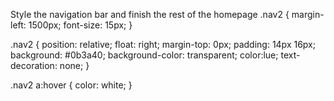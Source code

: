 Style the navigation bar and finish the rest of the homepage
.nav2 {
margin-left: 1500px;
font-size: 15px;
}

.nav2 {
position: relative;
float: right;
margin-top: 0px;
padding: 14px 16px;
background: #0b3a40;
background-color: transparent;
color:lue;
text-decoration: none;
}

.nav2 a:hover {
color: white;
}
